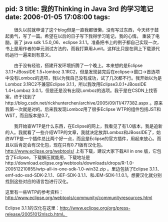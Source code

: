 pid: 3
title: 我的Thinking in Java 3rd 的学习笔记
date: 2006-01-05 17:08:00
tags:
---

&emsp;&emsp;很久以前就申请了这个blog但是一直我都很懒，没有写过东西，今天终于鼓起勇气，写了一篇。希望在以后的日子写下我得学习笔记，我的心情。
重装了电脑，装了 java sdk 1.5.0_06、eclipse 3.1.1。准备把书上的例子都自己实现一次，书上是用作者的单元测试方法的，而我打算用Junit。这样比只是在网上下载源代码运行一遍来到有意义。

&emsp;&emsp;由于没有经验，搭建开发环境折腾了一个晚上。本来想的是Eclipse 3.1.1+JBossIDE 1.5+lomboz 3.1RC2，但是发现装完后在eclipse->窗口->首选项中没有Lomboz的选项，我以为我自己没有成功，试了几次都不行。我开始以为是Lomboz 3.1RC2不兼容Eclipse 3.1.1，所以我改用Eclipse3.0.1+JBossIDE 1.4+Lomboz 3.0.1，但是还是没有出现Lomboz的选项。我于是在CSDN上找答案，终于找到了http://blog.csdn.net/rickhunterchen/archive/2005/09/11/477382.aspx 。原来我第一次就是对的。后来我发现Lomboz用了很多Eclipse WTP的组件包括JST和WST，而且版本是0.7。

&emsp;&emsp;我开始查WTP是什么东西，在Eclipse的网上，我看见了有1.0版本，我是追新的人。我就看了一些介绍WTP的文章，我就决定放弃Lomboz和JBossIDE了，始终WTP是一个插件总比两个好一点，而且是Eclipse的官方插件，用起来放心。而且以后肯定会有汉化包，现在只有0.71版有汉化包。http://www.eclipse.org/webtools/ 上有下载，建议大家下载All in one 版，它包含了Eclipse，下载解压就能用，下载地址是http://download.eclipse.org/webtools/downloads/drops/R-1.0-200512210855/wtp-all-in-one-sdk-1.0-win32.zip 。里边包括了Eclipse 3.1.1、emf-sdo-xsd-SDK-2.1.1、GEF-SDK-3.1.1、和JEM-SDK-1.1.0.1。想要汉化就分别找到这些对应的语言包进行汉化。

这里有一些WTP的参考资料：http://www.eclipse.org/webtools/community/communityresources.html

Eclipse 3.1.1的汉化在这里：http://www.eclipse.org/org/press-release/20051012nlscb.html。
